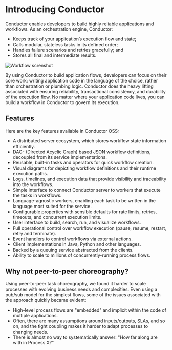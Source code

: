 # Introducing Conductor

Conductor enables developers to build highly reliable applications and workflows. As an orchestration engine, Conductor:

* Keeps track of your application’s execution flow and state;  
* Calls modular, stateless tasks in its defined order;  
* Handles failure scenarios and retries gracefully; and  
* Stores all final and intermediate results.

![Workflow screnshot](../../home/devex.png)

By using Conductor to build application flows, developers can focus on their core work: writing application code in the language of the choice, rather than orchestration or plumbing logic. Conductor does the heavy lifting associated with ensuring reliability, transactional consistency, and durability of the execution flow. No matter where your application code lives, you can build a workflow in Conductor to govern its execution.

## Features

Here are the key features available in Conductor OSS:

* A distributed server ecosystem, which stores workflow state information efficiently.  
* DAG- (Directed Acyclic Graph) based JSON workflow definitions, decoupled from its service implementations.  
* Reusable, built-in tasks and operators for quick workflow creation.  
* Visual diagrams for depicting workflow definitions and their runtime execution paths.  
* Logs, timelines, and execution data that provide visibility and traceability into the workflows.  
* Simple interface to connect Conductor server to workers that execute the tasks in workflows.  
* Language-agnostic workers, enabling each task to be written in the language most suited for the service.  
* Configurable properties with sensible defaults for rate limits, retries, timeouts, and concurrent execution limits.  
* User interface to build, search, run, and visualize workflows.  
* Full operational control over workflow execution (pause, resume, restart, retry and terminate).  
* Event handlers to control workflows via external actions.  
* Client implementations in Java, Python and other languages.  
* Backed by a queuing service abstracted from the clients.  
* Ability to scale to millions of concurrently-running process flows.

## Why not peer-to-peer choreography?

Using peer-to-peer task choreography, we found it harder to scale processes with evolving business needs and complexities. Even using a pub/sub model for the simplest flows, some of the issues associated with the approach quickly became evident:

* High-level process flows are "embedded" and implicit within the code of multiple applications.
* Often, there are many assumptions around inputs/outputs, SLAs, and so on, and the tight coupling makes it harder to adapt processes to changing needs.
* There is almost no way to systematically answer: "How far along are with in Process X?"
